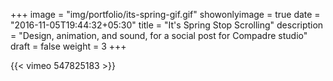 +++
image = "img/portfolio/its-spring-gif.gif"
showonlyimage = true
date = "2016-11-05T19:44:32+05:30"
title = "It's Spring Stop Scrolling"
description = "Design, animation, and sound, for a social post for Compadre studio"
draft = false
weight = 3
+++

{{< vimeo 547825183 >}}